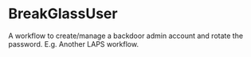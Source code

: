 # BreakGlassUser
A workflow to create/manage a backdoor admin account and rotate the password. E.g. Another LAPS workflow.
